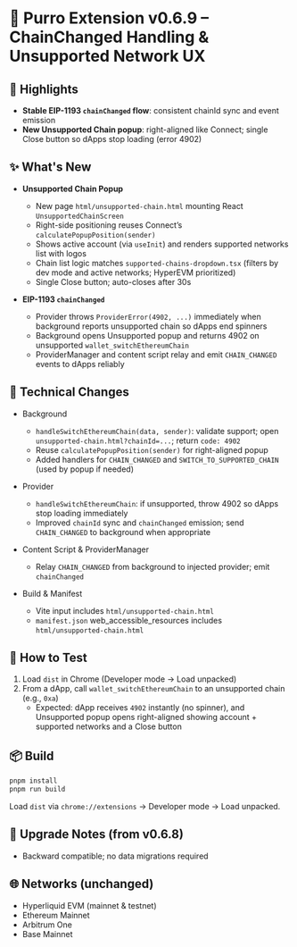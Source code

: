 # 🚀 Purro Extension v0.6.9 – ChainChanged Handling & Unsupported Network UX

## 🎉 Highlights
- **Stable EIP-1193 `chainChanged` flow**: consistent chainId sync and event emission
- **New Unsupported Chain popup**: right-aligned like Connect; single Close button so dApps stop loading (error 4902)

## ✨ What's New
- **Unsupported Chain Popup**
  - New page `html/unsupported-chain.html` mounting React `UnsupportedChainScreen`
  - Right-side positioning reuses Connect’s `calculatePopupPosition(sender)`
  - Shows active account (via `useInit`) and renders supported networks list with logos
  - Chain list logic matches `supported-chains-dropdown.tsx` (filters by dev mode and active networks; HyperEVM prioritized)
  - Single Close button; auto-closes after 30s

- **EIP-1193 `chainChanged`**
  - Provider throws `ProviderError(4902, ...)` immediately when background reports unsupported chain so dApps end spinners
  - Background opens Unsupported popup and returns 4902 on unsupported `wallet_switchEthereumChain`
  - ProviderManager and content script relay and emit `CHAIN_CHANGED` events to dApps reliably

## 🔧 Technical Changes
- Background
  - `handleSwitchEthereumChain(data, sender)`: validate support; open `unsupported-chain.html?chainId=...`; return `code: 4902`
  - Reuse `calculatePopupPosition(sender)` for right-aligned popup
  - Added handlers for `CHAIN_CHANGED` and `SWITCH_TO_SUPPORTED_CHAIN` (used by popup if needed)

- Provider
  - `handleSwitchEthereumChain`: if unsupported, throw 4902 so dApps stop loading immediately
  - Improved `chainId` sync and `chainChanged` emission; send `CHAIN_CHANGED` to background when appropriate

- Content Script & ProviderManager
  - Relay `CHAIN_CHANGED` from background to injected provider; emit `chainChanged`

- Build & Manifest
  - Vite input includes `html/unsupported-chain.html`
  - `manifest.json` web_accessible_resources includes `html/unsupported-chain.html`

## 🧪 How to Test
1. Load `dist` in Chrome (Developer mode → Load unpacked)
2. From a dApp, call `wallet_switchEthereumChain` to an unsupported chain (e.g., `0xa`)
   - Expected: dApp receives `4902` instantly (no spinner), and Unsupported popup opens right-aligned showing account + supported networks and a Close button

## 📦 Build
```bash
pnpm install
pnpm run build
```
Load `dist` via `chrome://extensions` → Developer mode → Load unpacked.

## 🔄 Upgrade Notes (from v0.6.8)
- Backward compatible; no data migrations required

## 🌐 Networks (unchanged)
- Hyperliquid EVM (mainnet & testnet)
- Ethereum Mainnet
- Arbitrum One
- Base Mainnet 